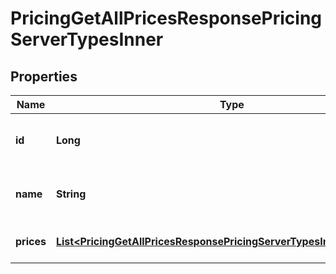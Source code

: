 

# PricingGetAllPricesResponsePricingServerTypesInner


## Properties

| Name | Type | Description | Notes |
|------------ | ------------- | ------------- | -------------|
|**id** | **Long** | ID of the Server type the price is for |  |
|**name** | **String** | Name of the Server type the price is for |  |
|**prices** | [**List&lt;PricingGetAllPricesResponsePricingServerTypesInnerPricesInner&gt;**](PricingGetAllPricesResponsePricingServerTypesInnerPricesInner.md) | Server type costs per Location |  |



